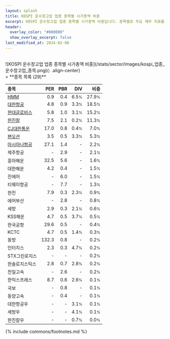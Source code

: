 ```yaml
---
layout: splash
title: KOSPI 운수창고업 업종 종목별 시가총액 비중
excerpt: KOSPI 운수창고업 업종 종목별 시가총액 비중입니다. 종목별로 주요 재무 지표를 함께 표시합니다.
header:
  overlay_color: "#800000"
  show_overlay_excerpt: false
last_modified_at: 2024-02-08
---
```

<br>
![KOSPI 운수창고업 업종 종목별 시가총액 비중](/stats/sector/images/kospi_업종_운수창고업_종목.png){: .align-center}
<br>
> **종목 목록 (29)**<a id="list"></a>

| **종목** | **PER** | **PBR** | **DIV** | **비중** |
| :------- | ------: | ------: | ------: | -------: |
| [HMM](/011200/) | 0.9 | 0.4 | 6.5<small>%</small> | 27.9<small>%</small> |
| [대한항공](/003490/) | 4.8 | 0.9 | 3.3<small>%</small> | 18.5<small>%</small> |
| [현대글로비스](/086280/) | 5.8 | 1.0 | 3.1<small>%</small> | 15.2<small>%</small> |
| [한진칼](/180640/) | 7.5 | 2.1 | 0.2<small>%</small> | 11.3<small>%</small> |
| [CJ대한통운](/000120/) | 17.0 | 0.8 | 0.4<small>%</small> | 7.0<small>%</small> |
| [팬오션](/028670/) | 3.5 | 0.5 | 3.3<small>%</small> | 5.3<small>%</small> |
| [아시아나항공](/020560/) | 27.1 | 1.4 | - | 2.2<small>%</small> |
| 제주항공 | - | 2.9 | - | 2.1<small>%</small> |
| 흥아해운 | 32.5 | 5.6 | - | 1.6<small>%</small> |
| 대한해운 | 4.2 | 0.4 | - | 1.5<small>%</small> |
| 진에어 | - | 6.0 | - | 1.5<small>%</small> |
| 티웨이항공 | - | 7.7 | - | 1.3<small>%</small> |
| 한진 | 7.9 | 0.3 | 2.3<small>%</small> | 0.9<small>%</small> |
| 에어부산 | - | 2.8 | - | 0.8<small>%</small> |
| 세방 | 2.9 | 0.3 | 2.1<small>%</small> | 0.6<small>%</small> |
| KSS해운 | 4.7 | 0.5 | 3.7<small>%</small> | 0.5<small>%</small> |
| 한국공항 | 29.6 | 0.5 | - | 0.4<small>%</small> |
| KCTC | 4.7 | 0.5 | 1.4<small>%</small> | 0.3<small>%</small> |
| 동방 | 132.3 | 0.8 | - | 0.2<small>%</small> |
| 인터지스 | 2.3 | 0.3 | 4.7<small>%</small> | 0.2<small>%</small> |
| STX그린로지스 | - | - | - | 0.2<small>%</small> |
| 한솔로지스틱스 | 2.8 | 0.7 | 2.8<small>%</small> | 0.2<small>%</small> |
| 천일고속 | - | 2.6 | - | 0.2<small>%</small> |
| 한익스프레스 | 8.7 | 0.6 | 2.6<small>%</small> | 0.1<small>%</small> |
| 국보 | - | 0.8 | - | 0.1<small>%</small> |
| 동양고속 | - | 0.4 | - | 0.1<small>%</small> |
| 대한항공우 | - | - | 3.1<small>%</small> | 0.1<small>%</small> |
| 세방우 | - | - | 4.1<small>%</small> | 0.1<small>%</small> |
| 한진칼우 | - | - | 0.7<small>%</small> | 0.0<small>%</small> |

{% include commons/footnotes.md %}